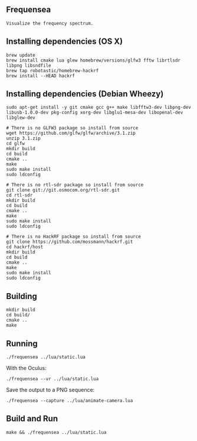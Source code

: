 ## Frequensea

    Visualize the frequency spectrum.

## Installing dependencies (OS X)

    brew update
    brew install cmake lua glew homebrew/versions/glfw3 fftw librtlsdr libpng libsndfile
    brew tap robotastic/homebrew-hackrf
    brew install --HEAD hackrf

## Installing dependencies (Debian Wheezy)

    sudo apt-get install -y git cmake gcc g++ make libfftw3-dev libpng-dev libusb-1.0.0-dev pkg-config xorg-dev libglu1-mesa-dev libopenal-dev libglew-dev

    # There is no GLFW3 package so install from source
    wget https://github.com/glfw/glfw/archive/3.1.zip
    unzip 3.1.zip
    cd glfw
    mkdir build
    cd build
    cmake ..
    make
    sudo make install
    sudo ldconfig

    # There is no rtl-sdr package so install from source
    git clone git://git.osmocom.org/rtl-sdr.git
    cd rtl-sdr
    mkdir build
    cd build
    cmake ..
    make
    sudo make install
    sudo ldconfig

    # There is no HackRF package so install from source
    git clone https://github.com/mossmann/hackrf.git
    cd hackrf/host
    mkdir build
    cd build
    cmake ..
    make
    sudo make install
    sudo ldconfig

## Building

    mkdir build
    cd build/
    cmake ..
    make

## Running

    ./frequensea ../lua/static.lua

With the Oculus:

    ./frequensea --vr ../lua/static.lua

Save the output to a PNG sequence:

    ./frequensea --capture ../lua/animate-camera.lua

## Build and Run

    make && ./frequensea ../lua/static.lua
